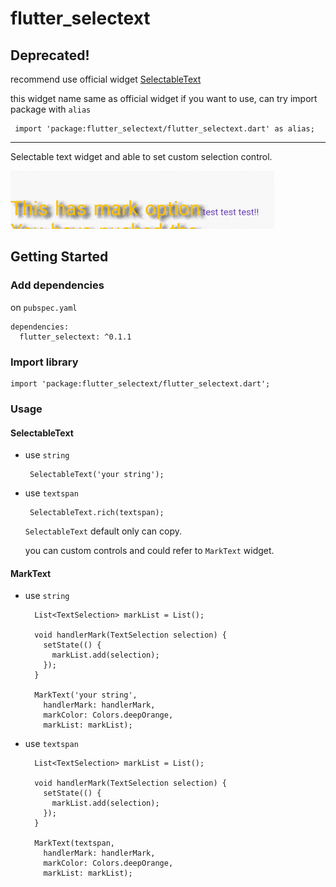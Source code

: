 # flutter_selectext

## Deprecated!
recommend use official widget [SelectableText](https://api.flutter.dev/flutter/material/SelectableText-class.html)

this widget name same as official widget
if you want to use, can try import package with `alias`
```
 import 'package:flutter_selectext/flutter_selectext.dart' as alias;
```
---

Selectable text widget and able to set custom selection control.

![image](./image/demo.gif)

## Getting Started

### Add dependencies

on `pubspec.yaml`

```
dependencies:
  flutter_selectext: ^0.1.1
```

### Import library

```
import 'package:flutter_selectext/flutter_selectext.dart';
```

### Usage

#### SelectableText

- use `string`

  ```
   SelectableText('your string');
  ```

- use `textspan`

  ```
   SelectableText.rich(textspan);
  ```

  `SelectableText` default only can copy.

  you can custom controls and could refer to `MarkText` widget.

#### MarkText

- use `string`

  ```
    List<TextSelection> markList = List();

    void handlerMark(TextSelection selection) {
      setState(() {
        markList.add(selection);
      });
    }

    MarkText('your string',
      handlerMark: handlerMark,
      markColor: Colors.deepOrange,
      markList: markList);
  ```

- use `textspan`

  ```
    List<TextSelection> markList = List();

    void handlerMark(TextSelection selection) {
      setState(() {
        markList.add(selection);
      });
    }

    MarkText(textspan,
      handlerMark: handlerMark,
      markColor: Colors.deepOrange,
      markList: markList);
  ```
